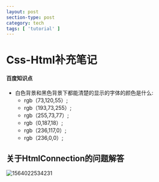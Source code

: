 ```yaml
---
layout: post
section-type: post
category: tech
tags: [ 'tutorial' ]
---
```


# Css-Html补充笔记

#### 百度知识点

* 白色背景和黑色背景下都能清楚的显示的字体的颜色是什么:
  * rgb（73,120,55）;
  *  rgb（193,73,255）; 
  * rgb（255,73,77）; 
  * rgb（0,187,18）; 
  * rgb（236,117,0）;
  * rgb（236,0,0）;



## 关于HtmlConnection的问题解答

![1564022534231](/home/lixuehe/.config/Typora/typora-user-images/1564022534231.png)